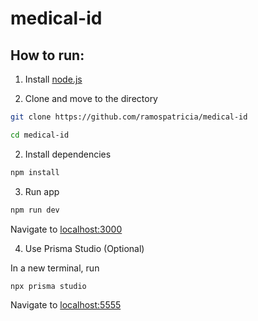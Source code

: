 # medical-id

## How to run:

1. Install [node.js](https://nodejs.org/en/download/)

2. Clone and move to the directory

```bash
git clone https://github.com/ramospatricia/medical-id
```

```bash
cd medical-id
```

2. Install dependencies

```bash
npm install
```

3. Run app

```bash
npm run dev
```

Navigate to [localhost:3000](http://localhost:3000)

4. Use Prisma Studio (Optional)

In a new terminal, run

```bash
npx prisma studio
```

Navigate to [localhost:5555](http://localhost:5555)
